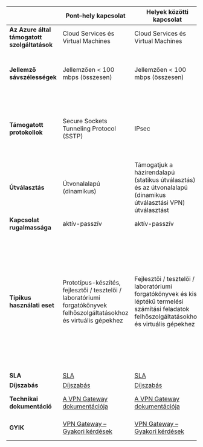 |                              | **Pont–hely kapcsolat**                                                                            | **Helyek közötti kapcsolat**                                                                                        | **ExpressRoute**                                                                                                                     |
|------------------------------|----------------------------------------------------------------------------------------------|---------------------------------------------------------------------------------------------------------|--------------------------------------------------------------------------------------------------------------------------------------|
| **Az Azure által támogatott szolgáltatások** | Cloud Services és Virtual Machines                                                          | Cloud Services és Virtual Machines                                                                     | [Szolgáltatáslista](../expressroute/expressroute-faqs.md#supported-services)                                                       |
| **Jellemző sávszélességek**       | Jellemzően < 100 mbps (összesen)                                                               | Jellemzően < 100 mbps (összesen)                                                                          | 50 Mbps, 100 Mbps, 200 Mbps, 500 Mbps, 1 Gbps, 2 Gbps, 5 Gbps, 10 Gbps                                                               |
| **Támogatott protokollok**      | Secure Sockets Tunneling Protocol (SSTP)                                                     | IPsec                                                | Közvetlen kapcsolat VLAN-okon, NSP-k VPN technológiáin keresztül (MPLS, VPLS,...)                                                                                                    |
| **Útválasztás**                  | Útvonalalapú (dinamikus)                                                                        | Támogatjuk a házirendalapú (statikus útválasztás) és az útvonalalapú (dinamikus útválasztási VPN) útválasztást                 | BGP                                                                                                                                  |
| **Kapcsolat rugalmassága**    | aktív-passzív                                                                               | aktív-passzív                                                                                          | aktív-aktív                                                                                                                        |
| **Tipikus használati eset**         | Prototípus-készítés, fejlesztői / tesztelői / laboratóriumi forgatókönyvek felhőszolgáltatásokhoz és virtuális gépekhez              | Fejlesztői / tesztelői / laboratóriumi forgatókönyvek és kis léptékű termelési számítási feladatok felhőszolgáltatásokhoz és virtuális gépekhez | Hozzáférés az összes Azure-szolgáltatáshoz (ellenőrzött lista), nagyvállalati szintű és kritikus fontosságú számítási feladatokhoz, biztonsági mentésekhez, big data adatokhoz és az Azure-hoz DR-webhelyként |
| **SLA**                      | [SLA](https://azure.microsoft.com/support/legal/sla/)                                        | [SLA](https://azure.microsoft.com/support/legal/sla/)                                                   | [SLA](https://azure.microsoft.com/support/legal/sla/)                                                                                |
| **Díjszabás**                  | [Díjszabás](https://azure.microsoft.com/pricing/details/vpn-gateway/)                           | [Díjszabás](https://azure.microsoft.com/pricing/details/vpn-gateway/)                                      | [Díjszabás](https://azure.microsoft.com/pricing/details/expressroute/)                                                                   |
| **Technikai dokumentáció**  | [A VPN Gateway dokumentációja](https://azure.microsoft.com/documentation/services/vpn-gateway/) | [A VPN Gateway dokumentációja](https://azure.microsoft.com/documentation/services/vpn-gateway/)            | [Az ExpressRoute dokumentációja](https://azure.microsoft.com/documentation/services/expressroute/)                                        |
| **GYIK**                     | [VPN Gateway – Gyakori kérdések](vpn-gateway-vpn-faq.md)                                                    | [VPN Gateway – Gyakori kérdések](vpn-gateway-vpn-faq.md)                                                               | [ExpressRoute – Gyakori kérdések](../expressroute/expressroute-faqs.md)                                                                             |



<!--HONumber=Jun16_HO2-->


